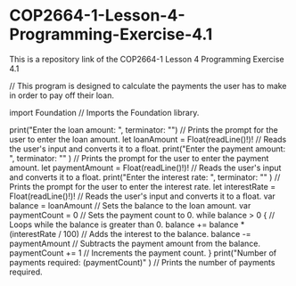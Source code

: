 # COP2664-1-Lesson-4-Programming-Exercise-4.1
This is a repository link of the COP2664-1 Lesson 4 Programming Exercise 4.1

// This program is designed to calculate the payments the user has to make in order to pay off their loan.

import Foundation // Imports the Foundation library.

print("Enter the loan amount: ", terminator: "") // Prints the prompt for the user to enter the loan amount.
let loanAmount = Float(readLine()!)! // Reads the user's input and converts it to a float.
print("Enter the payment amount: ", terminator: "" ) // Prints the prompt for the user to enter the payment amount.
let paymentAmount = Float(readLine()!)! // Reads the user's input and converts it to a float.
print("Enter the interest rate: ", terminator: "" ) // Prints the prompt for the user to enter the interest rate.
let interestRate = Float(readLine()!)! // Reads the user's input and converts it to a float.
var balance = loanAmount // Sets the balance to the loan amount.
var paymentCount = 0 // Sets the payment count to 0.
while balance > 0 { // Loops while the balance is greater than 0.
    balance += balance * (interestRate / 100) // Adds the interest to the balance.
    balance -= paymentAmount // Subtracts the payment amount from the balance.
    paymentCount += 1 // Increments the payment count.
}
print("Number of payments required: \(paymentCount)" ) // Prints the number of payments required.
